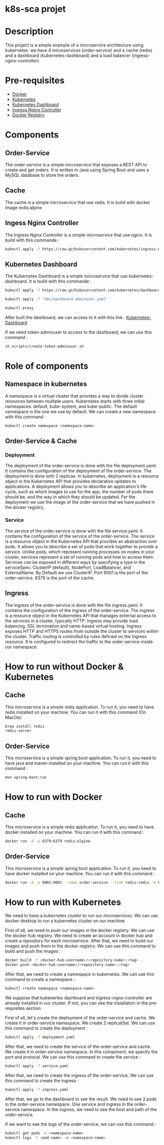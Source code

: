 # k8s-sca projet

# Description

This project is a simple example of a microservice architecture using kubernetes. we have 4 microservices (order-service) and a cache (redis) and a dashboard (kubernetes-dashboard) and a load balancer (ingress-nginx-controller)

# Pre-requisites

- [Docker](https://docs.docker.com/get-docker/)
- [Kubernetes](https://kubernetes.io/docs/tasks/tools/install-kubectl/)
- [Kubernetes Dashboard](https://kubernetes.io/docs/tasks/access-application-cluster/web-ui-dashboard/)
- [Ingress Nginx Controller](https://kubernetes.github.io/ingress-nginx/deploy/)
- [Docker Registry](https://docs.docker.com/registry/deploying/)


# Components

## Order-Service

The order-service is a simple microservice that exposes a REST API to create and get orders. It is written in Java using Spring Boot and uses a MySQL database to store the orders.

## Cache 

The cache is a simple microservice that use redis. It is build with docker image redis:alpine

## Ingess Nginx Controller

The Ingress Nginx Controller is a simple microservice that use nginx. It is build with this commande : 

```bash
kubectl apply -f https://raw.githubusercontent.com/kubernetes/ingress-nginx/controller-v0.44.0/deploy/static/provider/cloud/deploy.yaml
```

## Kubernetes Dashboard

The Kubernetes Dashboard is a simple microservice that use kubernetes-dashboard. It is build with this commande : 

```bash
kubectl apply -f https://raw.githubusercontent.com/kubernetes/dashboard/v2.2.0/aio/deploy/recommended.yaml

kubectl apply -f "k8s/dashboard-adminuser.yaml"

kubectl proxy
```

After built the dashboard, we can access to it with this link : 
[Kubernetes-Dashboard](http://localhost:8001/api/v1/namespaces/kubernetes-dashboard/services/https:kubernetes-dashboard:/proxy/)

If we need token-adminuser to access to the dashboard, we can use this command : 

```bash
sh scripts/create-token-adminuser.sh
```


# Role of components

## Namespace in kubernetes

A namespace is a virtual cluster that provides a way to divide cluster resources between multiple users. Kubernetes starts with three initial namespaces: default, kube-system, and kube-public. The default namespace is the one we use by default. We can create a new namespace with this command : 

```bash
kubectl create namespace <namespace-name>
```

## Order-Service & Cache

### Deployment

The deployment of the order-service is done with the file deployment.yaml. It contains the configuration of the deployment of the order-service. The deployment is done with 2 replicas. In kubernetes, deployment is a resource object in the Kubernetes API that provides declarative updates to applications. A deployment allows you to describe an application's life cycle, such as which images to use for the app, the number of pods there should be, and the way in which they should be updated. For the deployment we use the image of the order-service that we have pushed in the docker registry. 

### Service

The service of the order-service is done with the file service.yaml. It contains the configuration of the service of the order-service. The service is a resource object in the Kubernetes API that provides an abstraction over pods. It allows you to describe a set of pods that work together to provide a service. Unlike pods, which represent running processes on nodes in your cluster, services represent a set of running pods and how to access them. Services can be exposed in different ways by specifying a type in the serviceSpec: ClusterIP (default), NodePort, LoadBalancer, and ExternalName. By Default we use ClusterIP. Port 9001 is the port of the order-service. 6379 is the port of the cache.

## Ingress

The ingress of the order-service is done with the file ingress.yaml. It contains the configuration of the ingress of the order-service. The ingress is a resource object in the Kubernetes API that manages external access to the services in a cluster, typically HTTP. Ingress may provide load balancing, SSL termination and name-based virtual hosting. Ingress exposes HTTP and HTTPS routes from outside the cluster to services within the cluster. Traffic routing is controlled by rules defined on the Ingress resource. It is configured to redirect the traffic to the order-service inside our namespace.

# How to run without Docker & Kubernetes

## Cache

This microservice is a simple redis application. To run it, you need to have redis installed on your machine. You can run it with this command (On MacOs): 

```bash
brew install redis 
redis-server
```


## Order-Service

This microservice is a simple spring boot application. To run it, you need to have java and maven installed on your machine. You can run it with this command : 

```bash
mvn spring-boot:run
```

# How to run with Docker

## Cache

This microservice is a simple redis application. To run it, you need to have docker installed on your machine. You can run it with this command : 

```bash
docker run -d -p 6379:6379 redis:alpine
```

## Order-Service

This microservice is a simple spring boot application. To run it, you need to have docker installed on your machine. You can run it with this command : 

```bash
docker run -d -p 9001:9001 --name order-service --link redis:redis -e REDIS_HOST=redis -e REDIS_PORT=6379 -e REDIS_PASSWORD= order-service:latest
```

# How to run with Kubernetes

We need to have a kubernetes cluster to run our microservices. We can use docker desktop to run a kubernetes cluster on our machine.

First of all, we need to push our images in the docker registry. We can use the docker hub registry. We need to create an account in docker hub and create a repository for each microservice. After that, we need to build our images and push them in the docker registry. We can use this command to build and push the images : 

```bash
docker build -t <docker-hub-username>/<repository-name>:<tag> .
docker push <docker-hub-username>/<repository-name>:<tag>
```

After that, we need to create a namespace in kubernetes. We can use this command to create a namespace : 

```bash
kubectl create namespace <namespace-name>
```

We suppose that kubenertes dashboard and ingress-nignx-controller are already installed in our cluster. If not, you can see the installation in the pre-requisites section.

First of all, let's create the deployment of the order-service and cache. We create it in order-service namespace. We create 2 replicatSet. We can use this command to create the deployment : 

```bash
kubectl apply -f deployment.yaml
```

After that, we need to create the service of the order-service and cache. We create it in order-service namespace. In this component, we specify the port and protocal. We can use this command to create the service : 

```bash
kubectl apply -f service.yaml
```

After that, we need to create the ingress of the order-service. We can use this command to create the ingress : 

```bash
kubectl apply -f ingress.yaml
```

After that, we go to the dashboard to see the result. We need to see 2 pods in the order-service namespace. One service and ingress in the order-service namespace. In the ingress, we need to see the host and path of the order-service.

If we want to see the logs of the order-service, we can use this command : 

```bash
kubectl get pods -n <namespace-name>
kubectl logs -f <pod-name> -n <namespace-name>
```



